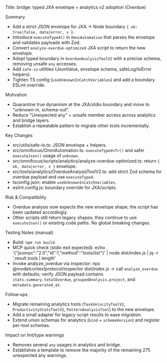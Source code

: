 Title: bridge: typed JXA envelope + analytics v2 adoption (Overdue)

Summary
- Add a strict JSON envelope for JXA → Node boundary `{ ok: true|false, data|error, v }`.
- Introduce `executeTyped()` in `OmniAutomation` that parses the envelope and validates payloads with Zod.
- Convert `analyze-overdue-optimized` JXA script to return the new envelope.
- Adopt typed boundary in `OverdueAnalysisToolV2` with a precise schema, removing unsafe `any` accesses.
- Add `safe-io` utilities (JsonValue, envelope schema, safeLog/toError helpers).
- Tighten TS config (`useUnknownInCatchVariables`) and add a boundary ESLint override.

Motivation
- Quarantine true dynamism at the JXA/stdio boundary and move to “unknown-in, schema-out”.
- Reduce "Unexpected any" + unsafe member access across analytics and bridge layers.
- Establish a repeatable pattern to migrate other tools incrementally.

Key Changes
- src/utils/safe-io.ts: JSON envelope + helpers.
- src/omnifocus/OmniAutomation.ts: `executeTyped<T>()` and safer `executeJson()` usage of `unknown`.
- src/omnifocus/scripts/analytics/analyze-overdue-optimized.ts: return `{ ok, data|error, v }` envelope.
- src/tools/analytics/OverdueAnalysisToolV2.ts: add strict Zod schema for overdue payload and use `executeTyped`.
- tsconfig.json: enable `useUnknownInCatchVariables`.
- eslint.config.js: boundary override for JXA/scripts.

Risk & Compatibility
- Overdue analysis now expects the new envelope shape; the script has been updated accordingly.
- Other scripts still return legacy shapes; they continue to use `executeJson()` or existing code paths. No global breaking changes.

Testing Notes (manual)
- Build: `npm run build`.
- MCP quick check (stdio exit expected):
  echo '{"jsonrpc":"2.0","id":1,"method":"tools/list"}' | node dist/index.js | jq -r '.result.tools | length'
- Invoke analyze_overdue via inspector:
  npx @modelcontextprotocol/inspector dist/index.js
  → call `analyze_overdue` with defaults; verify JSON payload contains `stats.summary.totalOverdue`, `groupedAnalysis.project`, and `metadata.generated_at`.

Follow‑ups
- Migrate remaining analytics tools (`TaskVelocityToolV2`, `ProductivityStatsToolV2`, `PatternAnalysisTool`) to the new envelope.
- Add a small adapter for legacy script results to ease migration.
- Extend union schemas for analytics (`kind` + `schemaVersion`) and register per-tool schemas.

Impact on lint/type warnings
- Removes several `any` usages in analytics and bridge.
- Establishes a template to remove the majority of the remaining 275 unexpected any warnings.

